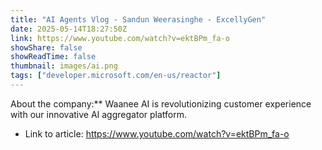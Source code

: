 ```yaml
---
title: "AI Agents Vlog - Sandun Weerasinghe - ExcellyGen"
date: 2025-05-14T18:27:50Z
link: https://www.youtube.com/watch?v=ektBPm_fa-o
showShare: false
showReadTime: false
thumbnail: images/ai.png
tags: ["developer.microsoft.com/en-us/reactor"]
---
```

About the company:** Waanee AI is revolutionizing customer experience with our innovative AI aggregator platform.

- Link to article: https://www.youtube.com/watch?v=ektBPm_fa-o